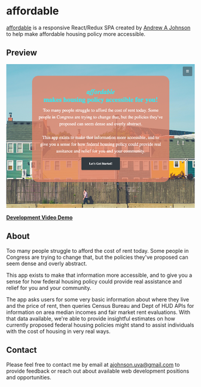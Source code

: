 # affordable

[affordable](https://github.com/aaj3f/housing-policy-react) is a responsive React/Redux SPA created by [Andrew A Johnson](https://andrewjohnson.dev) to help make affordable housing policy more accessible.

## Preview

[![affordable preview](./src/img/affordableSS.png)](http://bit.ly/2Q30l4M)

**[Development Video Demo](http://bit.ly/2Q30l4M)**

## About

Too many people struggle to afford the cost of rent today. Some people in Congress are trying to change that, but the policies they've proposed can seem dense and overly abstract.

This app exists to make that information more accessible, and to give you a sense for how federal housing policy could provide real assistance and relief for you and your community.

The app asks users for some very basic information about where they live and the price of rent, then queries Census Bureau and Dept of HUD APIs for information on area median incomes and fair market rent evaluations. With that data available, we're able to provide insightful estimates on how currently proposed federal housing policies might stand to assist individuals with the cost of housing in very real ways.

## Contact

Please feel free to contact me by email at [ajohnson.uva@gmail.com](mailto:ajohnson.uva@gmail.com) to provide feedback or reach out about available web development positions and opportunities.
